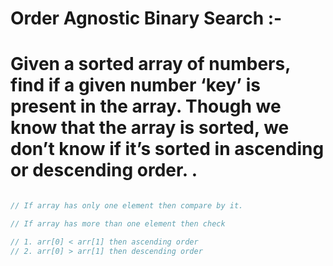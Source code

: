 # Order Agnostic Binary Search :- 

# Given a sorted array of numbers, find if a given number ‘key’ is present in the array. Though we know that the array is sorted, we don’t know if it’s sorted in ascending or descending order. . 

```cpp

// If array has only one element then compare by it.

// If array has more than one element then check 

// 1. arr[0] < arr[1] then ascending order
// 2. arr[0] > arr[1] then descending order

```